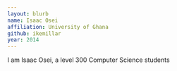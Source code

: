 ```yaml
---
layout: blurb
name: Isaac Osei
affiliation: University of Ghana
github: ikemillar
year: 2014
---
```

I am Isaac Osei, a level 300 Computer Science students
